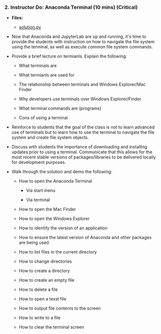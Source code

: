 ### 2. Instructor Do: Anaconda Terminal (10 mins) (Critical)

* **Files:**

  * [solution.py](Activities/01-Ins_Anaconda_Termianl/Solved/solution.py)

* Now that Anaconda and JupyterLab are up and running, it's time to provide the students with instruction on how to navigate the file system using the terminal, as well as execute common file system commands.

* Provide a brief lecture on termianls. Explain the following:
    * What terminals are

    * What termianls are used for

    * The relationship between terminals and Windows Explorer/Mac Finder

    * Why developers use terminals over Windows Explorer/Finder

    * What terminal commands are (programs)

    * Cons of using a terminal

* Reinforce to students that the goal of the class is not to learn advanced use of terminals but to learn how to use the terminal to navigate the file system and create file system objects.

* Discuss with students the importance of downloading and installing updates prior to using a terminal. Communicate that this allows for the most recent stable versions of packages/libraries to be delivered locally for development purposes.

* Walk through the solution and demo the following:

    * How to open the Anaconda Terminal

        * Via start menu

        * Via terminal

    * How to open the Mac Finder

    * How to open the Windows Explorer

    * How to identify the version of an application

    * How to ensure the latest version of Anaconda and other packages are being used

    * How to list files in the current directory

    * How to change directories

    * How to create a directory

    * How to create an empty file

    * How to delete a file

    * How to open a texst file

    * How to output file contents to the screen

    * How to write to a file

    * How to clear the terminal screen
